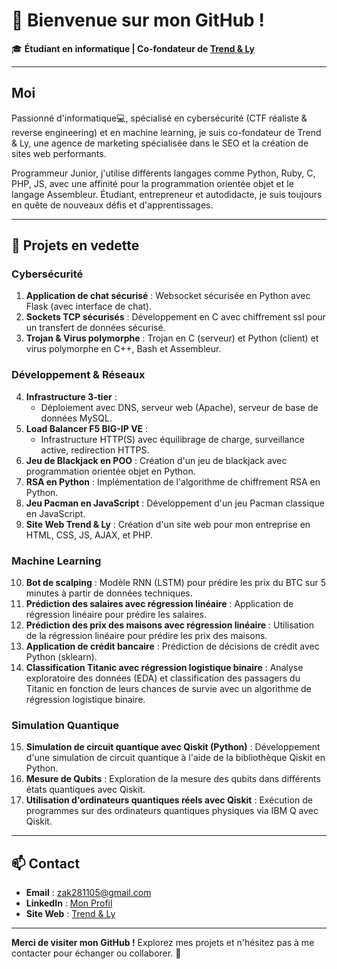# 👋 Bienvenue sur mon GitHub !

🎓 **Étudiant en informatique | Co-fondateur de [Trend & Ly](https://trendandly.com)**  

---

## Moi

Passionné d'informatique💻, spécialisé en cybersécurité (CTF réaliste & reverse engineering) et en machine learning, je suis co-fondateur de Trend & Ly, une agence de marketing spécialisée dans le SEO et la création de sites web performants.

Programmeur Junior, j'utilise différents langages comme Python, Ruby, C, PHP, JS, avec une affinité pour la programmation orientée objet et le langage Assembleur. Étudiant, entrepreneur et autodidacte, je suis toujours en quête de nouveaux défis et d'apprentissages.

---

## 🚀 Projets en vedette

### **Cybersécurité**
1. **Application de chat sécurisé** : Websocket sécurisée en Python avec Flask (avec interface de chat).  
2. **Sockets TCP sécurisés** : Développement en C avec chiffrement ssl pour un transfert de données sécurisé.  
3. **Trojan & Virus polymorphe** : Trojan en C (serveur) et Python (client) et virus polymorphe en C++, Bash et Assembleur.  

### **Développement & Réseaux**
4. **Infrastructure 3-tier** :  
   - Déploiement avec DNS, serveur web (Apache), serveur de base de données MySQL.  
5. **Load Balancer F5 BIG-IP VE** :  
   - Infrastructure HTTP(S) avec équilibrage de charge, surveillance active, redirection HTTPS.  
6. **Jeu de Blackjack en POO** : Création d'un jeu de blackjack avec programmation orientée objet en Python.  
7. **RSA en Python** : Implémentation de l'algorithme de chiffrement RSA en Python.  
8. **Jeu Pacman en JavaScript** : Développement d'un jeu Pacman classique en JavaScript.  
9. **Site Web Trend & Ly** : Création d'un site web pour mon entreprise en HTML, CSS, JS, AJAX, et PHP.  

### **Machine Learning**
10. **Bot de scalping** : Modèle RNN (LSTM) pour prédire les prix du BTC sur 5 minutes à partir de données techniques.  
11. **Prédiction des salaires avec régression linéaire** : Application de régression linéaire pour prédire les salaires.  
12. **Prédiction des prix des maisons avec régression linéaire** : Utilisation de la régression linéaire pour prédire les prix des maisons.  
13. **Application de crédit bancaire** : Prédiction de décisions de crédit avec Python (sklearn).
14. **Classification Titanic avec régression logistique binaire** : Analyse exploratoire des données (EDA) et classification des passagers du Titanic en fonction de leurs chances de survie avec un algorithme de régression logistique binaire.  

### **Simulation Quantique**
15. **Simulation de circuit quantique avec Qiskit (Python)** : Développement d'une simulation de circuit quantique à l'aide de la bibliothèque Qiskit en Python.  
16. **Mesure de Qubits** : Exploration de la mesure des qubits dans différents états quantiques avec Qiskit.  
17. **Utilisation d'ordinateurs quantiques réels avec Qiskit** : Exécution de programmes sur des ordinateurs quantiques physiques via IBM Q avec Qiskit.
    
---

## 📫 Contact
- **Email** : [zak281105@gmail.com](mailto:zak281105@gmail.com)  
- **LinkedIn** : [Mon Profil](https://www.linkedin.com/in/ilyes-a-8ba7b2267/)  
- **Site Web** : [Trend & Ly](https://trendandly.com)  

---

**Merci de visiter mon GitHub !** Explorez mes projets et n'hésitez pas à me contacter pour échanger ou collaborer. 🚀
